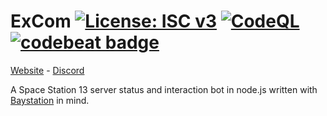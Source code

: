 # ExCom [![License: ISC v3](https://img.shields.io/badge/License-ISC-informational.svg)](https://opensource.org/licenses/ISC) [![CodeQL](https://github.com/Baystation12/ExCom/workflows/CodeQL/badge.svg)](https://github.com/baystation12/excom/actions) [![codebeat badge](https://codebeat.co/badges/018ab379-a43e-4f45-a8e8-b1482d5de5d9)](https://codebeat.co/projects/github-com-baystation12-excom-main)

[Website](https://bay.ss13.me) - [Discord](https://bay.ss13.me/discord)

A Space Station 13 server status and interaction bot in node.js written with [Baystation](https://github.com/Baystation12/Baystation12) in mind.
